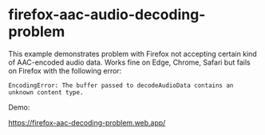 # firefox-aac-audio-decoding-problem

This example demonstrates problem with Firefox not accepting certain kind of AAC-encoded audio data.
Works fine on Edge, Chrome, Safari but fails on Firefox with the following error:

`EncodingError: The buffer passed to decodeAudioData contains an unknown content type.`

Demo:

https://firefox-aac-decoding-problem.web.app/
